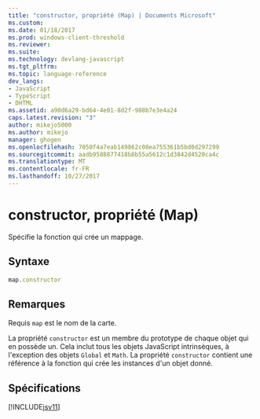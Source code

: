 ```yaml
---
title: "constructor, propriété (Map) | Documents Microsoft"
ms.custom: 
ms.date: 01/18/2017
ms.prod: windows-client-threshold
ms.reviewer: 
ms.suite: 
ms.technology: devlang-javascript
ms.tgt_pltfrm: 
ms.topic: language-reference
dev_langs:
- JavaScript
- TypeScript
- DHTML
ms.assetid: a90d6a29-bd64-4e01-8d2f-988b7e3e4a24
caps.latest.revision: "3"
author: mikejo5000
ms.author: mikejo
manager: ghogen
ms.openlocfilehash: 7050f4a7eab149862c08ea755361b5bd0d297299
ms.sourcegitcommit: aadb9588877418b8b55a5612c1d3842d4520ca4c
ms.translationtype: MT
ms.contentlocale: fr-FR
ms.lasthandoff: 10/27/2017
---
```

# <a name="constructor-property-map"></a>constructor, propriété (Map)
Spécifie la fonction qui crée un mappage.  
  
## <a name="syntax"></a>Syntaxe  
  
```JavaScript  
map.constructor  
```  
  
## <a name="remarks"></a>Remarques  
 Requis `map` est le nom de la carte.  
  
 La propriété `constructor` est un membre du prototype de chaque objet qui en possède un. Cela inclut tous les objets JavaScript intrinsèques, à l'exception des objets `Global` et `Math`. La propriété `constructor` contient une référence à la fonction qui crée les instances d'un objet donné.  
  
## <a name="requirements"></a>Spécifications  
 [!INCLUDE[jsv11](../../javascript/reference/includes/jsv11-md.md)]